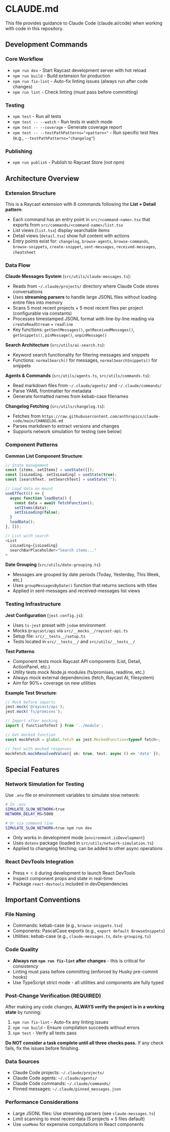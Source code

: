 # CLAUDE.md

This file provides guidance to Claude Code (claude.ai/code) when working with code in this repository.

## Development Commands

### Core Workflow
- `npm run dev` - Start Raycast development server with hot reload
- `npm run build` - Build extension for production
- `npm run fix-lint` - Auto-fix linting issues (always run after code changes)
- `npm run lint` - Check linting (must pass before committing)

### Testing
- `npm test` - Run all tests
- `npm test -- --watch` - Run tests in watch mode
- `npm test -- --coverage` - Generate coverage report
- `npm test -- --testPathPatterns="<pattern>"` - Run specific test files (e.g., `--testPathPatterns="changelog"`)

### Publishing
- `npm run publish` - Publish to Raycast Store (not npm)

## Architecture Overview

### Extension Structure
This is a Raycast extension with 8 commands following the **List + Detail pattern**:
- Each command has an entry point in `src/<command-name>.tsx` that exports from `src/commands/<command-name>/list.tsx`
- List views (`list.tsx`) display searchable items
- Detail views (`detail.tsx`) show full content with actions
- Entry points exist for: `changelog`, `browse-agents`, `browse-commands`, `browse-snippets`, `create-snippet`, `sent-messages`, `received-messages`, `cheatsheet`

### Data Flow

**Claude Messages System** (`src/utils/claude-messages.ts`):
- Reads from `~/.claude/projects/` directory where Claude Code stores conversations
- Uses **streaming parsers** to handle large JSONL files without loading entire files into memory
- Scans 5 most recent projects × 5 most recent files per project (configurable via constants)
- Processes timestamped JSONL format with line-by-line reading via `createReadStream` + `readline`
- Key functions: `getSentMessages()`, `getReceivedMessages()`, `getSnippets()`, `pinMessage()`, `unpinMessage()`

**Search Architecture** (`src/utils/ai-search.ts`):
- Keyword search functionality for filtering messages and snippets
- Functions: `normalSearch()` for messages, `normalSearchSnippets()` for snippets

**Agents & Commands** (`src/utils/agents.ts`, `src/utils/commands.ts`):
- Read markdown files from `~/.claude/agents/` and `~/.claude/commands/`
- Parse YAML frontmatter for metadata
- Generate formatted names from kebab-case filenames

**Changelog Fetching** (`src/utils/changelog.ts`):
- Fetches from `https://raw.githubusercontent.com/anthropics/claude-code/main/CHANGELOG.md`
- Parses markdown to extract versions and changes
- Supports network simulation for testing (see below)

### Component Patterns

**Common List Component Structure**:
```typescript
// State management
const [items, setItems] = useState([]);
const [isLoading, setIsLoading] = useState(true);
const [searchText, setSearchText] = useState("");

// Load data on mount
useEffect(() => {
  async function loadData() {
    const data = await fetchFunction();
    setItems(data);
    setIsLoading(false);
  }
  loadData();
}, []);

// List with search
<List
  isLoading={isLoading}
  searchBarPlaceholder="Search items..."
>
```

**Date Grouping** (`src/utils/date-grouping.ts`):
- Messages are grouped by date periods (Today, Yesterday, This Week, etc.)
- Uses `groupMessagesByDate()` function that returns sections with titles
- Applied in sent-messages and received-messages list views

### Testing Infrastructure

**Jest Configuration** (`jest.config.js`):
- Uses `ts-jest` preset with `jsdom` environment
- Mocks `@raycast/api` via `src/__mocks__/raycast-api.ts`
- Setup file: `src/__tests__/setup.ts`
- Tests located in `src/__tests__/` and `src/utils/__tests__/`

**Test Patterns**:
- Component tests mock Raycast API components (List, Detail, ActionPanel, etc.)
- Utility tests mock Node.js modules (fs/promises, readline, etc.)
- Always mock external dependencies (fetch, Raycast AI, filesystem)
- Aim for 90%+ coverage on new utilities

**Example Test Structure**:
```typescript
// Mock before imports
jest.mock('@raycast/api');
jest.mock('fs/promises');

// Import after mocking
import { functionToTest } from '../module';

// Get mocked function
const mockFetch = global.fetch as jest.MockedFunction<typeof fetch>;

// Test with mocked responses
mockFetch.mockResolvedValue({ ok: true, text: async () => 'data' });
```

## Special Features

### Network Simulation for Testing
Use `.env` file or environment variables to simulate slow network:
```bash
# In .env
SIMULATE_SLOW_NETWORK=true
NETWORK_DELAY_MS=5000

# Or via command line
SIMULATE_SLOW_NETWORK=true npm run dev
```
- Only works in development mode (`environment.isDevelopment`)
- Uses `dotenv` package (loaded in `src/utils/network-simulation.ts`)
- Applied to changelog fetching; can be added to other async operations

### React DevTools Integration
- Press `⌘ ⌥ D` during development to launch React DevTools
- Inspect component props and state in real-time
- Package `react-devtools` included in devDependencies

## Important Conventions

### File Naming
- Commands: kebab-case (e.g., `browse-snippets.tsx`)
- Components: PascalCase exports (e.g., `export default BrowseSnippets`)
- Utilities: kebab-case (e.g., `claude-messages.ts`, `date-grouping.ts`)

### Code Quality
- **Always run `npm run fix-lint` after changes** - this is critical for consistency
- Linting must pass before committing (enforced by Husky pre-commit hooks)
- Use TypeScript strict mode - all utilities and components are fully typed

### Post-Change Verification (REQUIRED)
After making any code changes, **ALWAYS verify the project is in a working state** by running:
1. `npm run fix-lint` - Auto-fix any linting issues
2. `npm run build` - Ensure compilation succeeds without errors
3. `npm test` - Verify all tests pass

**Do NOT consider a task complete until all three checks pass.** If any check fails, fix the issues before finishing.

### Data Sources
- Claude Code projects: `~/.claude/projects/`
- Claude Code agents: `~/.claude/agents/`
- Claude Code commands: `~/.claude/commands/`
- Pinned messages: `~/.claude/pinned_messages.json`

### Performance Considerations
- Large JSONL files: Use streaming parsers (see `claude-messages.ts`)
- Limit scanning to most recent data (5 projects × 5 files default)
- Use `useMemo` for expensive computations in React components